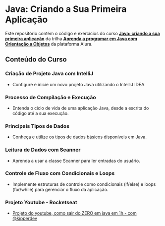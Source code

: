 # Java: Criando a Sua Primeira Aplicação

Este repositório contém o código e exercícios do curso **[Java: criando a sua primeira aplicação](https://cursos.alura.com.br/course/java-criando-primeira-aplicacao)** da trilha **[Aprenda a programar em Java com Orientação a Objetos](https://cursos.alura.com.br/formacao-java)** da plataforma Alura.

## Conteúdo do Curso

### Criação de Projeto Java com IntelliJ
- Configure e inicie um novo projeto Java utilizando o IntelliJ IDEA.

### Processo de Compilação e Execução
- Entenda o ciclo de vida de uma aplicação Java, desde a escrita do código até a sua execução.

### Principais Tipos de Dados
- Conheça e utilize os tipos de dados básicos disponíveis em Java.

### Leitura de Dados com Scanner
- Aprenda a usar a classe Scanner para ler entradas do usuário.

### Controle de Fluxo com Condicionais e Loops
- Implemente estruturas de controle como condicionais (if/else) e loops (for/while) para gerenciar o fluxo da aplicação.

### Projeto Youtube - Rocketseat
- [Projeto do youtube, como sair do ZERO em java em 1h - com ‪@kipperdev‬](https://youtu.be/EpXYPB1rv4w?si=KWT0PWT_Z0jV1eax)


